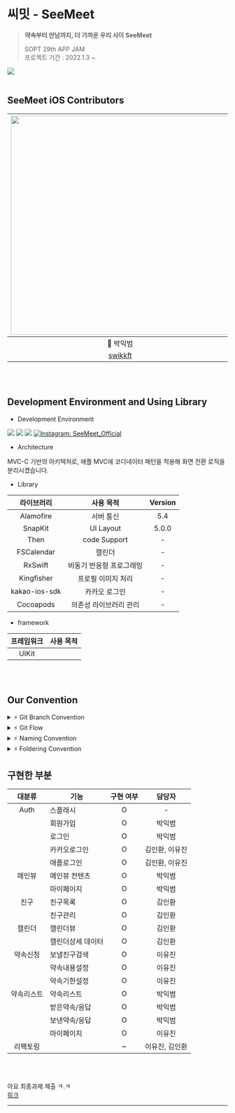 #  씨밋 - SeeMeet
> **약속부터 만남까지, 더 가까운 우리 사이 SeeMeet** <br>
>
> SOPT 29th APP JAM <br>
> 프로젝트 기간 : 2022.1.3 ~ 

<a href="https://apps.apple.com/us/app/seemeet/id1639705349">
 <img src = "https://user-images.githubusercontent.com/69136340/165884844-de14d6f9-5e3a-4796-b880-f79d88186b27.png">
</a>

<br>

<br>

##  SeeMeet iOS Contributors
 <img src="https://user-images.githubusercontent.com/46644241/124632766-97b0d380-debf-11eb-9ec7-734b282cbc5d.png" width="500"> | ![KakaoTalk_Photo_2022-01-12-23-24-01](https://user-images.githubusercontent.com/51031771/149158747-9d7343b9-932b-40c7-87fd-996a8db21ae3.jpeg) | ![KakaoTalk_Photo_2022-01-12-23-25-07](https://user-images.githubusercontent.com/51031771/149158516-134a88b5-d165-48f9-a231-d712ee093eab.jpeg) | 
 :---------:|:----------:|:---------:
 🍎 박익범 | 🍎 김인환 | 🍎 이유진 
 [swikkft](https://github.com/parkikbum) | [loinsir](https://github.com/loinsir) | [yujinnee](https://github.com/yujinnee)

<br>
<br>

## Development Environment and Using Library
- Development Environment
<p align="left">
<img src ="https://img.shields.io/badge/Swift-5.0-ff69b4">
<img src ="https://img.shields.io/badge/Xcode-13.2.1-yellow">
<img src ="https://img.shields.io/badge/iOS-14.0-orange">
<a href="https://www.instagram.com/seemeet_teeam_/">
      <img alt="Instagram: SeeMeet_Official" src="https://img.shields.io/badge/SeeMeetInstagram-9986ee" target="_blank" />
  </a>
  </p>
  
- Architecture

MVC-C 기반의 아키텍처로, 애플 MVC에 코디네이터 패턴을 적용해 화면 전환 로직을 분리시켰습니다.

- Library

라이브러리 | 사용 목적 | Version
:---------:|:----------:|:---------:
 Alamofire | 서버 통신 | 5.4
 SnapKit | UI Layout | 5.0.0
 Then | code Support | -
 FSCalendar | 캘린더 | -
 RxSwift | 비동기 반응형 프로그래밍 | -
 Kingfisher | 프로필 이미지 처리 | -
 kakao-ios-sdk | 카카오 로그인 | -
 Cocoapods | 의존성 라이브러리 관리 | - 

- framework

프레임워크 | 사용 목적 
:---------:|:----------:
 UIKit | &nbsp;

<br>
<br>

## Our Convention
<details>
 <summary> ⚡ Git Branch Convention </summary>
 <div markdown="1">       

 ---
 
 - **Branch Naming Rule**
    - Issue 작성 후 생성되는 번호와 Issue의 간략한 설명 등을 조합하여 Branch 이름 결정
    - `<Prefix>/<Issue_Number>-<Description>`
- **Commit Message Rule**
    - `[Prefix] : - <Description>`
- **Code Review Rule**
    - 리뷰를 합리적, 중립적으로 받아들이기 (무조껀 좋아 무조껀 싫어는 곤란합니다^^)
    - 반영이 어렵다면, 왜 어려운지 합리적인 이유를 대야 함
    - 모든 리뷰는 합리적 판단에 의거하여 한번 더 생각할 수 있는 기회가 될 수 있도록 함
   
 <br>

 </div>
 </details>

 <details>
 <summary> ⚡ Git Flow </summary>
 <div markdown="1">       

 ---
 
 ```
1. Issue 생성 : 담당자, 라벨(우선순위,담당자라벨), 프로젝트 연결 

2. 로컬에서 develop 최신화 : git pull (origin develop) 

3. feature Branch 생성⭐️ : git switch -c Prefix/IssueNumber-description 

4. Add - Commit - Push - Pull Request 의 과정을 거친다.
   ⚠️ commit template 사용하여 이슈번호쓰기 ex. [CHORE] : #12 - UIstyle 적용
   
5. Pull Request 작성 
 closed: #IssueNumber로 이슈 연결, 프로젝트 연결, 리뷰어 지정

5. Code Review 완료 → Pull Request 작성자가 develop Branch로 merge

6. 종료된 Issue와 Pull Request의 Label과 Project를 관리
```
   
 <br>

 </div>
 </details>

<details>
 <summary> ⚡ Naming Convention </summary>
 <div markdown="1">       

 ---
 
- 함수 : **lowerCamelCase** 사용하고 동사로 시작
- 변수, 상수 : **lowerCamelCase** 사용
- 클래스 : **UpperCamelCase** 사용
- 파일명 (약어사용)
    - ViewController → `VC`
    - TableViewCell → `TVC`
    - CollectionViewCell → `CVC`
 <br>

 </div>
 </details>

<details>
 <summary> ⚡ Foldering Convention </summary>
 <div markdown="1">       

 ---
<img src="https://user-images.githubusercontent.com/73978827/149062207-b483a532-6cea-4ddf-9270-dd1c89090022.png" width="500">

   
 <br>

 </div>
 </details>

## 구현한 부분

대분류 | 기능 | 구현 여부 | 담당자
:---------:|---------|:----------:|:---------:
 Auth | 스플래시 |O| -
 &nbsp; | 회원가입 |O| 박익범
  &nbsp; | 로그인 |O| 박익범
  &nbsp; | 카카오로그인 |O| 김인환, 이유진
  &nbsp; | 애플로그인 |O| 김인환, 이유진
  메인뷰 | 메인뷰 컨텐츠 |O| 박익범
  &nbsp; | 마이페이지 |O| 박익범
  친구 | 친구목록 |O| 김인환
   &nbsp; | 친구관리 |O| 김인환
  캘린더| 캘린더뷰 |O| 김인환
 &nbsp; | 캘린더상세 데이터 |O| 김인환
  약속신청| 보낼친구검색 |O| 이유진
  &nbsp; | 약속내용설정 |O| 이유진
  &nbsp; | 약속기한설정 |O| 이유진
  약속리스트| 약속리스트 |O| 박익범
  &nbsp; | 받은약속/응답 |O| 박익범
  &nbsp; | 보낸약속/응답 |O| 박익범
  &nbsp; | 마이페이지 |O| 이유진
  리팩토링 | &nbsp; |~| 이유진, 김인환
   
<br>
<br>

  아요 최종과제 제출 ㅋ.ㅋ<br>
  <a href = "https://roomofsimon.notion.site/60da5e2e738e41c18cffd8a3b3406405">링크</a>
  <br>


---
